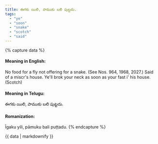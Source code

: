 ```yaml
---
title: ఈగకు యిలి, పాముకు బలి పుట్టదు.
tags:
  - "ye"
  - "soon"
  - "snake"
  - "scotch"
  - "said"
---
```


{% capture data %}
#### Meaning in English:
No food for a fly not offering for a snake.
(See Nos. 964, 1968, 2027.)
Said of a miscr's house.
Ye'll brok your neck as soon as your fast i' his house. (Scotch)

#### Meaning in Telugu:
ఈగకు యిలి, పాముకు బలి పుట్టదు.

#### Romanization:
Īgaku yili, pāmuku bali puṭṭadu.
{% endcapture %}

{{ data | markdownify }}

